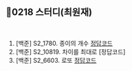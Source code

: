 

## 📘0218 스터디(최원재)
</br>

1. [백준] S2_1780.	종이의 개수 [정답코드](https://github.com/daejeon5-algostudy/AlgorithmStudy/blob/main/%EC%8A%A4%ED%84%B0%EB%94%94/0218/%EC%B5%9C%EC%9B%90%EC%9E%AC/Main_bj_1780_%EC%A2%85%EC%9D%B4%EC%9D%98%EA%B0%9C%EC%88%98.java)
2. [백준] S2_10819.	차이를 최대로 [정답코드]
3. [백준] S2_6603.	로또 [정답코드](https://github.com/daejeon5-algostudy/AlgorithmStudy/blob/main/%EC%8A%A4%ED%84%B0%EB%94%94/0218/%EC%B5%9C%EC%9B%90%EC%9E%AC/Main_bj_6603_%EB%A1%9C%EB%98%90.java)
